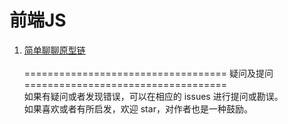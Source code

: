 前端JS  
===================================  
  1. [简单聊聊原型链](https://github.com/xaiofei/Blog/issues/1)<br />  
=================================== 
疑问及提问 
===================================  
  如果有疑问或者发现错误，可以在相应的 issues 进行提问或勘误。<br />
  如果喜欢或者有所启发，欢迎 star，对作者也是一种鼓励。   
  
